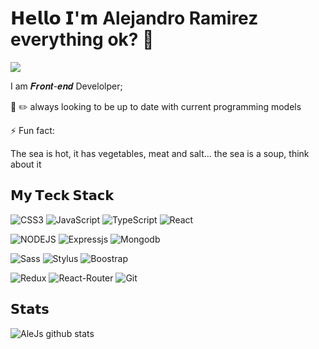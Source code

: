 

<!--
**AleJs/Alejs** is a ✨ _special_ ✨ repository because its `README.md` (this file) appears on your GitHub profile.

![PHP](https://img.shields.io/badge/PHP-777BB4?style=for-the-badge&logo=php&logoColor=white)
![Laravel](https://img.shields.io/badge/Laravel-FF2D20?style=for-the-badge&logo=laravel&logoColor=white)
![TailwindCss](https://img.shields.io/badge/Tailwind_CSS-38B2AC?style=for-the-badge&logo=tailwind-css&logoColor=white)
Here are some ideas to get you started:

- 🔭 I’m currently working on ...
- 🌱 I’m currently learning ...
- 👯 I’m looking to collaborate on ...
- 🤔 I’m looking for help with ...
- 💬 Ask me about ...
- 📫 How to reach me: ....
- 😄 Pronouns: ...
- ⚡ Fun fact: ...
-->

# 𝗛𝗲𝗹𝗹𝗼 𝗜'𝗺 Alejandro Ramirez everything ok? 👋

[![](https://img.shields.io/badge/LinkedIn-0077B5?style=for-the-badge&logo=linkedin&logoColor=white)](https://www.linkedin.com/in/alejandro-ramirez-11080a143/)

I am 𝑭𝒓𝒐𝒏𝒕-𝒆𝒏𝒅 Develolper;

 :blue_book: :pencil2:  always looking to be up to date with current programming models


⚡ Fun fact: 

The sea is hot, it has vegetables, meat and salt... the sea is a soup, think about it
  

## 𝗠𝘆 𝗧𝗲𝗰𝗸 𝗦𝘁𝗮𝗰𝗸

![CSS3](https://img.shields.io/badge/CSS3-1572B6?style=for-the-badge&logo=css3&logoColor=white)
![JavaScript](https://img.shields.io/badge/JavaScript-F7DF1E?style=for-the-badge&logo=javascript&logoColor=black)
![TypeScript](https://img.shields.io/badge/TypeScript-007ACC?style=for-the-badge&logo=typescript&logoColor=white)
![React](https://img.shields.io/badge/React-20232A?style=for-the-badge&logo=react&logoColor=61DAFB)

![NODEJS](https://img.shields.io/badge/Node.js-43853D?style=for-the-badge&logo=node.js&logoColor=white)
![Expressjs](https://img.shields.io/badge/Express.js-404D59?style=for-the-badge)
![Mongodb](https://img.shields.io/badge/MongoDB-4EA94B?style=for-the-badge&logo=mongodb&logoColor=white)

![Sass](https://img.shields.io/badge/Sass-CC6699?style=for-the-badge&logo=sass&logoColor=white)
![Stylus](https://img.shields.io/badge/styled--components-DB7093?style=for-the-badge&logo=styled-components&logoColor=white)
![Boostrap](https://img.shields.io/badge/Bootstrap-563D7C?style=for-the-badge&logo=bootstrap&logoColor=white)



![Redux](https://img.shields.io/badge/Redux-593D88?style=for-the-badge&logo=redux&logoColor=white)
![React-Router](https://img.shields.io/badge/React_Router-CA4245?style=for-the-badge&logo=react-router&logoColor=white)
![Git](https://img.shields.io/badge/GitHub-100000?style=for-the-badge&logo=github&logoColor=white)



## 𝗦𝘁𝗮𝘁𝘀

![AleJs github stats](https://github-readme-stats.vercel.app/api?username=AleJs&show_icons=true&theme=dracula)
